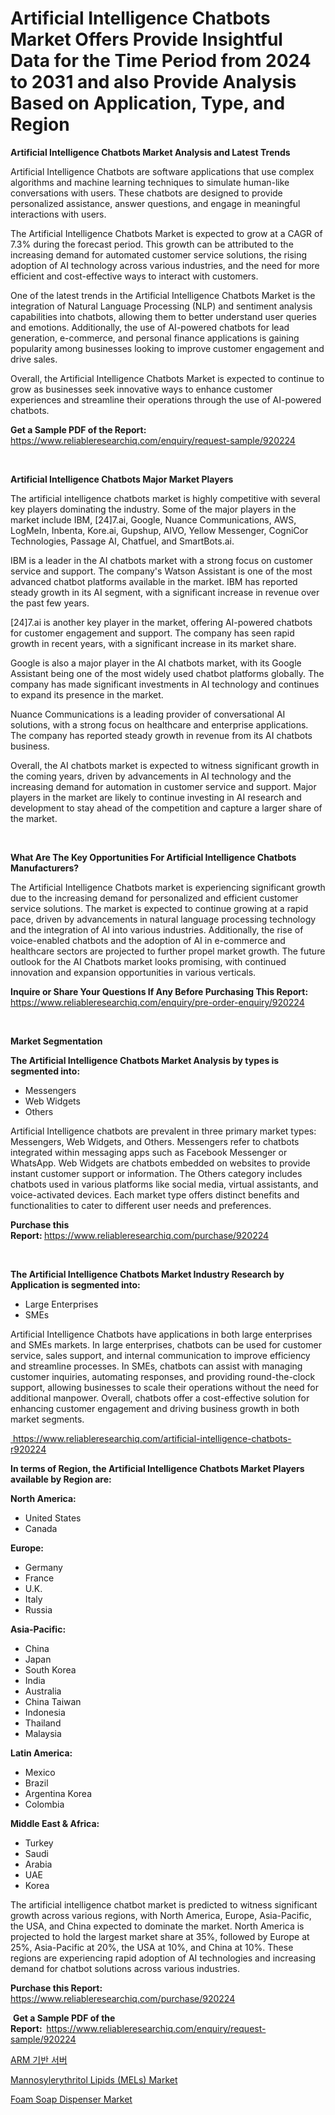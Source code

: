 <p><h1>Artificial Intelligence Chatbots Market Offers Provide Insightful Data for the Time Period from 2024 to 2031 and also Provide Analysis Based on Application, Type, and Region</h1></p><p><strong>Artificial Intelligence Chatbots Market Analysis and Latest Trends</strong></p>
<p><p>Artificial Intelligence Chatbots are software applications that use complex algorithms and machine learning techniques to simulate human-like conversations with users. These chatbots are designed to provide personalized assistance, answer questions, and engage in meaningful interactions with users.</p><p>The Artificial Intelligence Chatbots Market is expected to grow at a CAGR of 7.3% during the forecast period. This growth can be attributed to the increasing demand for automated customer service solutions, the rising adoption of AI technology across various industries, and the need for more efficient and cost-effective ways to interact with customers.</p><p>One of the latest trends in the Artificial Intelligence Chatbots Market is the integration of Natural Language Processing (NLP) and sentiment analysis capabilities into chatbots, allowing them to better understand user queries and emotions. Additionally, the use of AI-powered chatbots for lead generation, e-commerce, and personal finance applications is gaining popularity among businesses looking to improve customer engagement and drive sales.</p><p>Overall, the Artificial Intelligence Chatbots Market is expected to continue to grow as businesses seek innovative ways to enhance customer experiences and streamline their operations through the use of AI-powered chatbots.</p></p>
<p><strong>Get a Sample PDF of the Report:&nbsp;</strong> <a href="https://www.reliableresearchiq.com/enquiry/request-sample/920224">https://www.reliableresearchiq.com/enquiry/request-sample/920224</a></p>
<p>&nbsp;</p>
<p><strong>Artificial Intelligence Chatbots Major Market Players</strong></p>
<p><p>The artificial intelligence chatbots market is highly competitive with several key players dominating the industry. Some of the major players in the market include IBM, [24]7.ai, Google, Nuance Communications, AWS, LogMeIn, Inbenta, Kore.ai, Gupshup, AIVO, Yellow Messenger, CogniCor Technologies, Passage AI, Chatfuel, and SmartBots.ai.</p><p>IBM is a leader in the AI chatbots market with a strong focus on customer service and support. The company's Watson Assistant is one of the most advanced chatbot platforms available in the market. IBM has reported steady growth in its AI segment, with a significant increase in revenue over the past few years.</p><p>[24]7.ai is another key player in the market, offering AI-powered chatbots for customer engagement and support. The company has seen rapid growth in recent years, with a significant increase in its market share.</p><p>Google is also a major player in the AI chatbots market, with its Google Assistant being one of the most widely used chatbot platforms globally. The company has made significant investments in AI technology and continues to expand its presence in the market.</p><p>Nuance Communications is a leading provider of conversational AI solutions, with a strong focus on healthcare and enterprise applications. The company has reported steady growth in revenue from its AI chatbots business.</p><p>Overall, the AI chatbots market is expected to witness significant growth in the coming years, driven by advancements in AI technology and the increasing demand for automation in customer service and support. Major players in the market are likely to continue investing in AI research and development to stay ahead of the competition and capture a larger share of the market.</p></p>
<p>&nbsp;</p>
<p><strong>What Are The Key Opportunities For Artificial Intelligence Chatbots Manufacturers?</strong></p>
<p><p>The Artificial Intelligence Chatbots market is experiencing significant growth due to the increasing demand for personalized and efficient customer service solutions. The market is expected to continue growing at a rapid pace, driven by advancements in natural language processing technology and the integration of AI into various industries. Additionally, the rise of voice-enabled chatbots and the adoption of AI in e-commerce and healthcare sectors are projected to further propel market growth. The future outlook for the AI Chatbots market looks promising, with continued innovation and expansion opportunities in various verticals.</p></p>
<p><strong>Inquire or Share Your Questions If Any Before Purchasing This Report:</strong> <a href="https://www.reliableresearchiq.com/enquiry/pre-order-enquiry/920224">https://www.reliableresearchiq.com/enquiry/pre-order-enquiry/920224</a></p>
<p>&nbsp;</p>
<p><strong>Market Segmentation</strong></p>
<p><strong>The Artificial Intelligence Chatbots Market Analysis by types is segmented into:</strong></p>
<p><ul><li>Messengers</li><li>Web Widgets</li><li>Others</li></ul></p>
<p><p>Artificial Intelligence chatbots are prevalent in three primary market types: Messengers, Web Widgets, and Others. Messengers refer to chatbots integrated within messaging apps such as Facebook Messenger or WhatsApp. Web Widgets are chatbots embedded on websites to provide instant customer support or information. The Others category includes chatbots used in various platforms like social media, virtual assistants, and voice-activated devices. Each market type offers distinct benefits and functionalities to cater to different user needs and preferences.</p></p>
<p><strong>Purchase this Report:&nbsp;</strong><a href="https://www.reliableresearchiq.com/purchase/920224">https://www.reliableresearchiq.com/purchase/920224</a></p>
<p>&nbsp;</p>
<p><strong>The Artificial Intelligence Chatbots Market Industry Research by Application is segmented into:</strong></p>
<p><ul><li>Large Enterprises</li><li>SMEs</li></ul></p>
<p><p>Artificial Intelligence Chatbots have applications in both large enterprises and SMEs markets. In large enterprises, chatbots can be used for customer service, sales support, and internal communication to improve efficiency and streamline processes. In SMEs, chatbots can assist with managing customer inquiries, automating responses, and providing round-the-clock support, allowing businesses to scale their operations without the need for additional manpower. Overall, chatbots offer a cost-effective solution for enhancing customer engagement and driving business growth in both market segments.</p></p>
<p><a href="https://www.reliableresearchiq.com/artificial-intelligence-chatbots-r920224">&nbsp;https://www.reliableresearchiq.com/artificial-intelligence-chatbots-r920224</a></p>
<p><strong>In terms of Region, the Artificial Intelligence Chatbots Market Players available by Region are:</strong></p>
<p>
    <p> <strong> North America: </strong>
        <ul>
            <li>United States</li>
            <li>Canada</li>
        </ul>
        </p> 
    <p> <strong> Europe: </strong>
        <ul>
            <li>Germany</li>
            <li>France</li>
            <li>U.K.</li>
            <li>Italy</li>
            <li>Russia</li>
        </ul>
        </p> 
    <p> <strong> Asia-Pacific: </strong>
        <ul>
            <li>China</li>
            <li>Japan</li>
            <li>South Korea</li>
            <li>India</li>
            <li>Australia</li>
            <li>China Taiwan</li>
            <li>Indonesia</li>
            <li>Thailand</li>
            <li>Malaysia</li>
        </ul>
        </p> 
    <p> <strong> Latin America: </strong>
        <ul>
            <li>Mexico</li>
            <li>Brazil</li>
            <li>Argentina Korea</li>
            <li>Colombia</li>
        </ul>
        </p> 
    <p> <strong> Middle East & Africa: </strong>
        <ul>
            <li>Turkey</li>
            <li>Saudi</li>
            <li>Arabia</li>
            <li>UAE</li>
            <li>Korea</li>
        </ul>
    </p>
    </p>
<p><p>The artificial intelligence chatbot market is predicted to witness significant growth across various regions, with North America, Europe, Asia-Pacific, the USA, and China expected to dominate the market. North America is projected to hold the largest market share at 35%, followed by Europe at 25%, Asia-Pacific at 20%, the USA at 10%, and China at 10%. These regions are experiencing rapid adoption of AI technologies and increasing demand for chatbot solutions across various industries.</p></p>
<p><strong>Purchase this Report: </strong><a href="https://www.reliableresearchiq.com/purchase/920224">https://www.reliableresearchiq.com/purchase/920224</a></p>
<p>&nbsp;<strong>Get a Sample PDF of the Report:&nbsp;&nbsp;</strong><a href="https://www.reliableresearchiq.com/enquiry/request-sample/920224">https://www.reliableresearchiq.com/enquiry/request-sample/920224</a></p>
<p><strong></strong></p>
<p><p><a href="https://github.com/mpodehpw07370073/Market-Research-Report-List-3/blob/main/209348180517.md">ARM 기반 서버</a></p><p><a href="https://www.linkedin.com/pulse/global-mannosylerythritol-lipids-mels-i-market-scanr-mti0f?trackingId=GQ2ofACyTam97sf4%2BfhKkw%3D%3D">Mannosylerythritol Lipids (MELs) Market</a></p><p><a href="https://medium.com/@graciakennyta2311/foam-soap-dispenser-market-global-market-insights-and-sales-trends-2024-to-2031-7400fc00cce4">Foam Soap Dispenser Market</a></p></p>